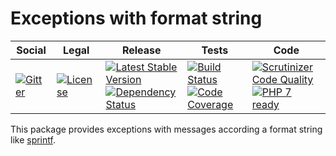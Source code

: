 # Exceptions with format string

<table>
<thead>
<tr>
<th>Social</th>
<th>Legal</th>
<th>Release</th>
<th>Tests</th>
<th>Code</th>
</tr>
</thead>
<tbody>
<tr>
<td>
<a href="https://gitter.im/SetBased/php-abc?utm_source=badge&utm_medium=badge&utm_campaign=pr-badge"><img src="https://badges.gitter.im/SetBased/php-abc.svg" alt="Gitter"/></a>
</td>
<td>
<a href="https://packagist.org/packages/setbased/abc-exception"><img src="https://poser.pugx.org/setbased/abc-exception/license" alt="License"/></a>
</td>
<td>
<a href="https://packagist.org/packages/setbased/abc-exception"><img src="https://poser.pugx.org/setbased/abc-exception/v/stable" alt="Latest Stable Version"/></a><br/>
<a href="https://www.versioneye.com/user/projects/cbe85532d70a442382714e8a9ba9d276"><img src="https://www.versioneye.com/user/projects/cbe85532d70a442382714e8a9ba9d276/badge.svg?style=flat" alt="Dependency Status"/></a>
</td>
<td>
<a href="https://travis-ci.org/SetBased/php-abc-exception"><img src="https://travis-ci.org/SetBased/php-abc-exception.svg?branch=master" alt="Build Status"/></a><br/>
<a href="https://scrutinizer-ci.com/g/SetBased/php-abc-exception/?branch=master"><img src="https://scrutinizer-ci.com/g/SetBased/php-abc-exception/badges/coverage.png?b=master" alt="Code Coverage"/></a>
</td>
<td>
<a href="https://scrutinizer-ci.com/g/SetBased/php-abc-exception/?branch=master"><img src="https://scrutinizer-ci.com/g/SetBased/php-abc-exception/badges/quality-score.png?b=master" alt="Scrutinizer Code Quality"/></a><br/>
<a href="https://travis-ci.org/SetBased/php-abc-exception"><img src="http://php7ready.timesplinter.ch/SetBased/php-abc-exception/badge.svg" alt="PHP 7 ready"/></a>
</td>
</tr>
</tbody>
</table>

This package provides exceptions with messages according a format string like 
[sprintf](http://php.net/manual/en/function.sprintf.php).
